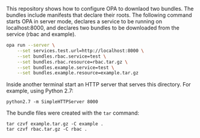 This repository shows how to configure OPA to downlaod two
bundles. The bundles include manifests that declare their roots. The
following command starts OPA in server mode, declares a service to be
running on localhost:8000, and declares two bundles to be downloaded
from the service (rbac and example).

```bash
opa run --server \
	--set services.test.url=http://localhost:8000 \
 	--set bundles.rbac.service=test \
 	--set bundles.rbac.resource=rbac.tar.gz \
	--set bundles.example.service=test \
	--set bundles.example.resource=example.tar.gz
```

Inside another terminal start an HTTP server that serves this
directory. For example, using Python 2.7:

```
python2.7 -m SimpleHTTPServer 8000
```

The bundle files were created with the `tar` command:

```
tar czvf example.tar.gz -C example .
tar czvf rbac.tar.gz -C rbac .
```